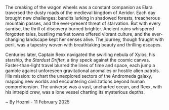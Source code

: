 
The creaking of the wagon wheels was a constant companion as Elara traversed the dusty roads of the medieval kingdom of Aeridor.  Each day brought new challenges: bandits lurking in shadowed forests, treacherous mountain passes, and the ever-present threat of starvation.  But with every sunrise, the thrill of discovery burned brighter.  Ancient ruins whispered forgotten tales, bustling market towns offered vibrant culture, and the ever-changing landscape kept her senses alive. The journey, though fraught with peril, was a tapestry woven with breathtaking beauty and thrilling escapes.

Centuries later, Captain Rexx navigated the swirling nebula of Xylos, his starship, the *Stardust Drifter*, a tiny speck against the cosmic canvas.  Faster-than-light travel blurred the lines of time and space, each jump a gamble against unforeseen gravitational anomalies or hostile alien patrols.  His mission: to chart the unexplored sectors of the Andromeda galaxy, mapping new worlds and encountering civilizations beyond human comprehension. The universe was a vast, uncharted ocean, and Rexx, with his intrepid crew, was a lone vessel charting its mysterious depths.

~ By Hozmi - 11 February 2025
